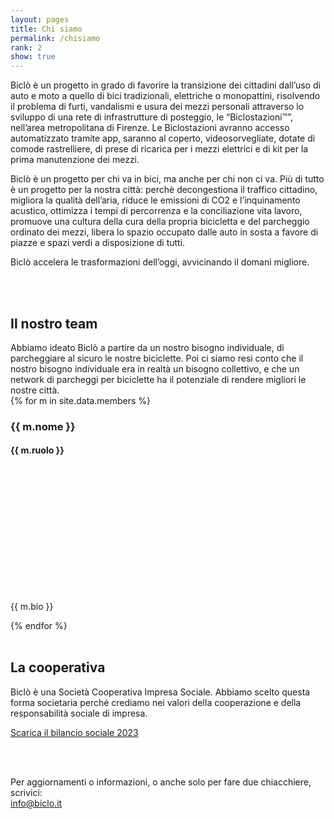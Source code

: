 ```yaml
---
layout: pages
title: Chi siamo
permalink: /chisiamo
rank: 2
show: true
---
```


Biclò è un progetto in grado di favorire la transizione dei cittadini dall’uso di auto e moto a
quello di bici tradizionali, elettriche o monopattini, risolvendo il problema di furti, vandalismi e usura dei mezzi personali attraverso lo sviluppo di una rete di infrastrutture di posteggio, le “Biclostazioni™”, nell’area metropolitana di Firenze.
Le Biclostazioni avranno accesso automatizzato tramite app, saranno al coperto, videosorvegliate, dotate di comode rastrelliere, di prese di ricarica per i mezzi elettrici e di kit per la prima manutenzione dei mezzi.

Biclò è un progetto per chi va in bici, ma anche per chi non ci va. Più di tutto è un progetto per la nostra città: perchè decongestiona il traffico cittadino, migliora la qualità dell’aria, riduce le emissioni di CO2 e l’inquinamento acustico, ottimizza i tempi di percorrenza e la conciliazione vita lavoro, promuove una cultura della cura della propria bicicletta e del parcheggio ordinato dei mezzi, libera lo spazio occupato dalle auto in sosta a favore di piazze e spazi verdi a disposizione di tutti.

Biclò accelera le trasformazioni dell’oggi, avvicinando il domani migliore.


<br><br>

<h2 class=""> Il nostro team </h2>
Abbiamo ideato Biclò a partire da un nostro bisogno individuale, di parcheggiare al sicuro le nostre biciclette.
Poi ci siamo resi conto che il nostro bisogno individuale era in realtà un bisogno collettivo, e che un network di parcheggi per biciclette ha il potenziale di rendere migliori le nostre città.


<div class="container">
{% for m in site.data.members %}
    <div class="row my-5">
        <div class="col-sm-4 d-flex flex-column align-items-center">
        <h3 class="h5 mb-0"> {{ m.nome }} </h3>
        <h4 class="h5 mb-3 fw-lighter"> {{ m.ruolo }} </h4>
            <div class="rounded-circle mb-3" style="width: 200px; height: 200px; background-image: url('{{m.foto}}'); background-size: cover;"></div>
        </div>   
         <div class="col-sm-1">
        </div> 
        <div class="col-sm-6">
            <p class="fw-light lh-2"> {{ m.bio }} </p>
        </div>
    </div>
{% endfor %}
</div>


<!-- VERSIONE PRECEDENTE
{% for m in site.data.members %}
<div class="mt-5 d-flex flex-column align-items-center">
    <div class="rounded-circle" style="width: 200px; height: 200px; background-image: url('{{m.foto}}'); background-size: cover;"></div> 
    <h3 class="h5 mt-2 mb-0 fw-light"> {{ m.nome }} </h3>
    <h4 class="h5 mb-3"> {{ m.ruolo }} </h4>
    <p style="max-width: 400px" class="fw-lighter lh-1"> {{ m.bio }} </p>
{% endfor %}
-->

<br>
<h2 class="mt-5"> La cooperativa </h2>
<p>Biclò è una Società Cooperativa Impresa Sociale. Abbiamo scelto questa forma societaria perché crediamo nei valori della cooperazione e della responsabilità sociale di impresa.</p>
<!-- <p> <a target="_blank" href="/res/biclo-statuto.pdf"> Scarica lo statuto della cooperativa </a> </p> -->
<p> <a target="_blank" href="/res/biclo-bilanciosociale-2023.pdf"> Scarica il bilancio sociale 2023 </a> </p>





<br><br>
<p class="text-center"> Per aggiornamenti o informazioni, o anche solo per fare due chiacchiere, scrivici: <br>
<a class="text-light" href="mailto: info@biclo.it"> info@biclo.it</a> </p>


